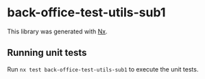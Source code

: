 # back-office-test-utils-sub1

This library was generated with [Nx](https://nx.dev).

## Running unit tests

Run `nx test back-office-test-utils-sub1` to execute the unit tests.
